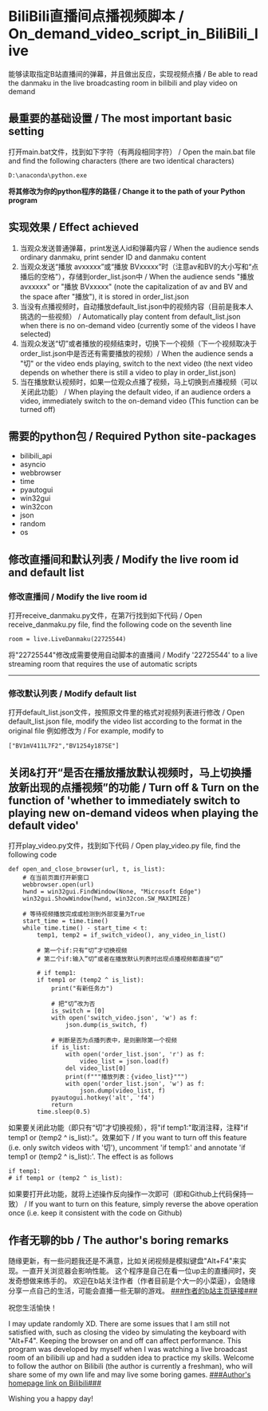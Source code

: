 # BiliBili直播间点播视频脚本 / On_demand_video_script_in_BiliBili_live
能够读取指定B站直播间的弹幕，并且做出反应，实现视频点播 / Be able to read the danmaku in the live broadcasting room in bilibili and play video on demand

## **最重要的基础设置 / The most important basic setting**
打开main.bat文件，找到如下字符（有两段相同字符） / Open the main.bat file and find the following characters (there are two identical characters)

    D:\anaconda\python.exe

**将其修改为你的python程序的路径 / Change it to the path of your Python program**

## **实现效果 / Effect achieved**
 1. 当观众发送普通弹幕，print发送人id和弹幕内容 / When the audience sends ordinary danmaku, print sender ID and danmaku content
 2. 当观众发送“播放 avxxxxx”或“播放 BVxxxxx”时（注意av和BV的大小写和“点播后的空格”），存储到order_list.json中 / When the audience sends "播放 avxxxxx" or "播放 BVxxxxx" (note the capitalization of av and BV and the space after "播放"), it is stored in order_list.json
 3. 当没有点播视频时，自动播放default_list.json中的视频内容（目前是我本人挑选的一些视频） / Automatically play content from default_list.json when there is no on-demand video (currently some of the videos I have selected)
 4. 当观众发送“切”或者播放的视频结束时，切换下一个视频（下一个视频取决于order_list.json中是否还有需要播放的视频）/ When the audience sends a "切" or the video ends playing, switch to the next video (the next video depends on whether there is still a video to play in order_list.json)
 5. 当在播放默认视频时，如果一位观众点播了视频，马上切换到点播视频（可以关闭此功能） / When playing the default video, if an audience orders a video, immediately switch to the on-demand video (This function can be turned off)

## **需要的python包 / Required Python site-packages**

 - bilibili_api
 - asyncio
 - webbrowser
 - time
 - pyautogui
 - win32gui
 - win32con
 - json
 - random
 - os

  


## **修改直播间和默认列表 / Modify the live room id and default list**
### 修改直播间 / Modify the live room id
打开receive_danmaku.py文件，在第7行找到如下代码 / Open receive_danmaku.py file, find the following code on the seventh line

    room = live.LiveDanmaku(22725544)

将"22725544"修改成需要使用自动脚本的直播间 / Modify '22725544' to a live streaming room that requires the use of automatic scripts


----------


### 修改默认列表 / Modify default list
打开default_list.json文件，按照原文件里的格式对视频列表进行修改 / Open default_list.json file, modify the video list according to the format in the original file
例如修改为 / For example, modify to

    ["BV1mV411L7F2","BV1254y187SE"]
    
## **关闭&打开“是否在播放播放默认视频时，马上切换播放新出现的点播视频”的功能 / Turn off & Turn on the function of 'whether to immediately switch to playing new on-demand videos when playing the default video'**
打开play_video.py文件，找到如下代码 / Open play_video.py file, find the following code

    def open_and_close_browser(url, t, is_list):
        # 在当前页面打开新窗口
        webbrowser.open(url)
        hwnd = win32gui.FindWindow(None, "Microsoft Edge")
        win32gui.ShowWindow(hwnd, win32con.SW_MAXIMIZE)

        # 等待视频播放完成或检测到外部变量为True
        start_time = time.time()
        while time.time() - start_time < t:
            temp1, temp2 = if_switch_video(), any_video_in_list()

            # 第一个if:只有“切”才切换视频
            # 第二个if:输入”切“或者在播放默认列表时出现点播视频都直接“切”

            # if temp1:
            if temp1 or (temp2 ^ is_list):
                print("有新任务力")

                # 把“切”改为否
                is_switch = [0]
                with open('switch_video.json', 'w') as f:
                    json.dump(is_switch, f)

                # 判断是否为点播列表中，是则删除第一个视频
                if is_list:
                    with open('order_list.json', 'r') as f:
                        video_list = json.load(f)
                    del video_list[0]
                    print(f"""播放列表：{video_list}""")
                    with open('order_list.json', 'w') as f:
                        json.dump(video_list, f)
                pyautogui.hotkey('alt', 'f4')
                return
            time.sleep(0.5)

如果要关闭此功能（即只有“切”才切换视频），将"if temp1:"取消注释，注释"if temp1 or (temp2 ^ is_list):"。效果如下 / If you want to turn off this feature (i.e. only switch videos with '切'), uncomment 'if temp1:' and annotate 'if temp1 or (temp2 ^ is_list):'. The effect is as follows

    if temp1:
    # if temp1 or (temp2 ^ is_list):
    
如果要打开此功能，就将上述操作反向操作一次即可（即和Github上代码保持一致） / If you want to turn on this feature, simply reverse the above operation once (i.e. keep it consistent with the code on Github)

## **作者无聊的bb / The author's boring remarks**
随缘更新，有一些问题我还是不满意，比如关闭视频是模拟键盘"Alt+F4"来实现。一直开关浏览器会影响性能。
这个程序是自己在看一位up主的直播间时，突发奇想做来练手的。
欢迎在b站关注作者（作者目前是个大一的小菜逼），会随缘分享一点自己的生活，可能会直播一些无聊的游戏。
[###作者的b站主页链接###][1]


  祝您生活愉快！
  
I may update randomly XD. There are some issues that I am still not satisfied with, such as closing the video by simulating the keyboard with "Alt+F4". Keeping the browser on and off can affect performance.
This program was developed by myself when I was watching a live broadcast room of an bilibili up and had a sudden idea to practice my skills.
Welcome to follow the author on Bilibili (the author is currently a freshman), who will share some of my own life and may live some boring games.
[###Author's homepage link on Bilibili###][2]


  [1]: https://space.bilibili.com/259101880
  [2]: https://space.bilibili.com/259101880
  
Wishing you a happy day!
